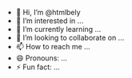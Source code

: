- 👋 Hi, I’m @htmlbely
- 👀 I’m interested in ...
- 🌱 I’m currently learning ...
- 💞️ I’m looking to collaborate on ...
- 📫 How to reach me ...
- 😄 Pronouns: ...
- ⚡ Fun fact: ...

<!---
htmlbely/htmlbely is a ✨ special ✨ repository because its `README.md` (this file) appears on your GitHub profile.
You can click the Preview link to take a look at your changes.
--->
